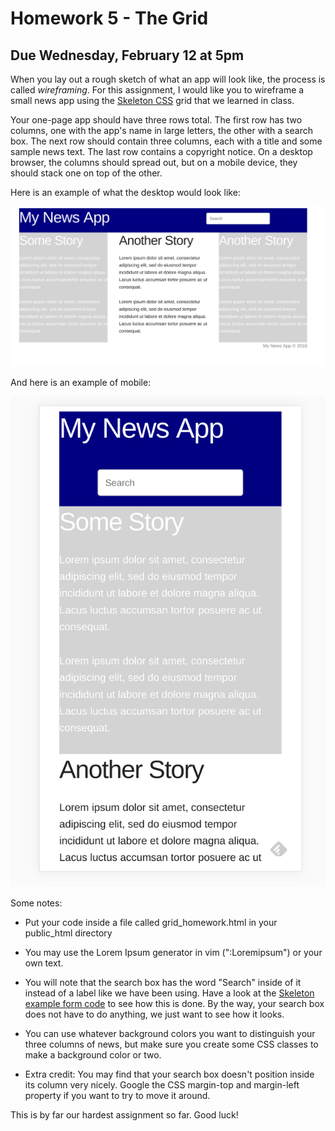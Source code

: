 # Homework 5 - The Grid

## Due Wednesday, February 12 at 5pm

When you lay out a rough sketch of what an app will look like, the process is 
called *wireframing*. For this assignment, I would like you to wireframe a 
small news app using the [Skeleton CSS](http://getskeleton.com/#grid) grid that 
we learned in class.

Your one-page app should have three rows total. The first row has two columns, 
one with the app's name in large letters, the other with a search box. The next 
row should contain three columns, each with a title and some sample news text.
The last row contains a copyright notice. On a desktop browser, the columns 
should spread out, but on a mobile device, they should stack one on top of the 
other. 

Here is an example of what the desktop would look like:

![Desktop](desktop.png)

And here is an example of mobile:

![Mobile](mobile.png)

Some notes:

* Put your code inside a file called grid_homework.html in your public_html 
directory
* You may use the Lorem Ipsum generator in vim (":Loremipsum") or your own 
text.
* You will note that the search box has the word "Search" inside of it instead 
of a label like we have been using. Have a look at the [Skeleton example form 
code](http://getskeleton.com/#forms) to see how this is done. By the way, your 
search box does not have to do anything, we just want to see how it looks.
* You can use whatever background colors you want to distinguish your three 
columns of news, but make sure you create some CSS classes to make a background 
color or two.

* Extra credit: You may find that your search box doesn't position inside its 
column very nicely.  Google the CSS margin-top and margin-left property if you 
want to try to move it around.

This is by far our hardest assignment so far. Good luck!
